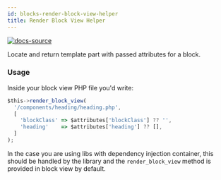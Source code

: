 ```yaml
---
id: blocks-render-block-view-helper
title: Render Block View Helper
---
```


[![docs-source](https://img.shields.io/badge/source-eigthshift--libs-blue?style=for-the-badge&logo=php&labelColor=2a2a2a)](https://github.com/hhftechtips/eightshift-libs/tree/v2.0.0/src/blocks/class-blocks.php)

Locate and return template part with passed attributes for a block.

### Usage

Inside your block view PHP file you'd write:

```js
$this->render_block_view(
  '/components/heading/heading.php',
  [
    'blockClass' => $attributes['blockClass'] ?? '',
    'heading'    => $attributes['heading'] ?? [],
  ]
);
```

In the case you are using libs with dependency injection container, this should be handled by the library and the `render_block_view` method is provided in block view by default.
